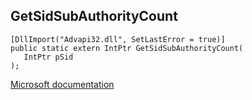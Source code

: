 ## GetSidSubAuthorityCount

```
[DllImport("Advapi32.dll", SetLastError = true)]
public static extern IntPtr GetSidSubAuthorityCount(
   IntPtr pSid
);
```

[Microsoft documentation](https://docs.microsoft.com/en-us/windows/win32/api/securitybaseapi/nf-securitybaseapi-getsidsubauthoritycount)
